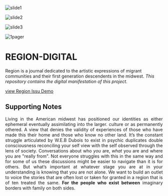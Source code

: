 ![slide1](https://storage.googleapis.com/root-proposal-1246/REGION/Slide1.PNG)

![slide2](https://storage.googleapis.com/root-proposal-1246/REGION/Slide2.PNG)

![slide3](https://storage.googleapis.com/root-proposal-1246/REGION/Slide3.PNG)

![1pager](https://storage.googleapis.com/root-proposal-1246/REGION/region%208.5.19-One%20Pager-1.png)
# REGION-DIGITAL
Region is a journal dedicated to the artistic expressions of migrant communities and their first generation descendents in the midwest.
<i>This repository contains the digital manifestation of this project.</i>

[view Region Issu Demo](https://issuu.com/erickoduniyi/docs/06.24.19__unfinished__region01)

## Supporting Notes
<div style="text-align: justify">
Living in the American midwest has positioned our identities as either ephemeral eventually assimilating into the larger. culture or as permanently othered. A view that denies the validity of experiences of those who have made this their home and those who know no other land. It’s the constant struggle articulated by W.E.B Dubois to exist in psychic duplicates double consciousness reconciling your self view with the self observed through the lens of society. Conversations about who <i>you</i> are, <i>what</i> you are and where you are "really from". Not everyone struggles with this in the same way and for some of us these discussions might be easier to navigate than it is for others. But what’s important at whatever stage you are at in your understanding is knowing that you are not alone. We want to build an outlet to voice the stories that are often lost or taken for granted in a region that is of ten treated the same.
<b>For the people who exist between</b> imaginary borders with family on both sides.
</div>
